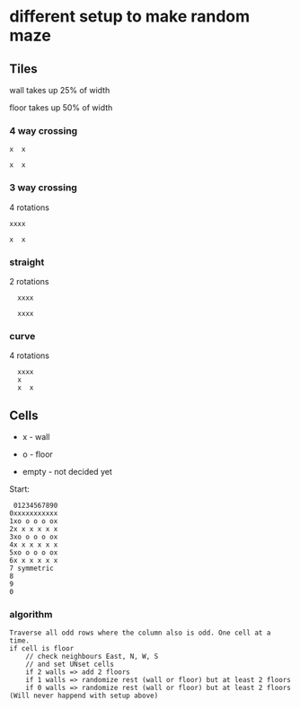 different setup to make random maze
=======================================
Tiles
-------------
wall takes up 25% of width

floor takes up 50% of width

### 4 way crossing
```
x  x

x  x
```
### 3 way crossing 
4 rotations
```
xxxx

x  x
```

### straight
2 rotations
```
  xxxx

  xxxx
```
### curve
4 rotations
```
  xxxx
  x
  x  x
```

Cells
------------
* x - wall

* o - floor

* empty - not decided yet

Start:

```
 01234567890
0xxxxxxxxxxx
1xo o o o ox
2x x x x x x
3xo o o o ox
4x x x x x x
5xo o o o ox
6x x x x x x
7 symmetric
8
9
0
```

### algorithm
```
Traverse all odd rows where the column also is odd. One cell at a time. 
if cell is floor
    // check neighbours East, N, W, S
    // and set UNset cells
    if 2 walls => add 2 floors
    if 1 walls => randomize rest (wall or floor) but at least 2 floors
    if 0 walls => randomize rest (wall or floor) but at least 2 floors (Will never happend with setup above)
```
